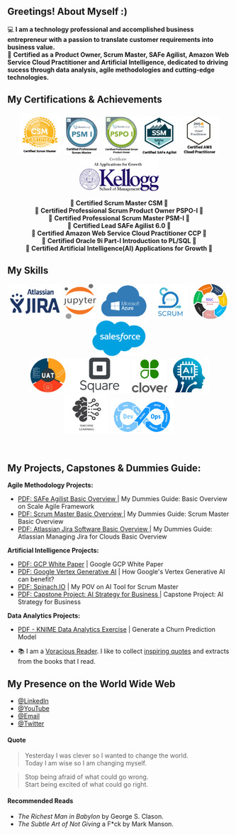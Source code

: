 
## Greetings! About Myself :)

💻 **I am a technology professional and accomplished business entrepreneur with a passion to translate customer requirements into business value.** <br />
🏅 **Certified as a Product Owner, Scrum Master, SAFe Agilist, Amazon Web Service Cloud Practitioner and Artificial Intelligence, dedicated to driving sucess through data analysis, agile methodologies and cutting-edge technologies.** <br />

## My Certifications & Achievements
<p align="center">
  <img src="https://github.com/devangmaniar/devangmaniar/blob/main/myimages/myskills/csm_logo_version2.png" width="94" height="94" />
  <img src="https://github.com/devangmaniar/devangmaniar/blob/main/myimages/myskills/psm1_logo_version4.png" width="85" height="85" />  
  <img src="https://github.com/devangmaniar/devangmaniar/blob/main/myimages/myskills/pspo1_version2.png" width="85" height="85" />
  <img src="https://github.com/devangmaniar/devangmaniar/blob/main/myimages/myskills/safe_logo_version2.png" width="80" height="85" />
  <img src="https://github.com/devangmaniar/devangmaniar/blob/main/myimages/myskills/amazoncloud_logo_version4.png" width="90" height="85" />
  <img src="https://github.com/devangmaniar/devangmaniar/blob/main/myimages/myskills/kellogg_logo.png" width="180" height="80" />
</p>
<p align="center"> 
 🔹 <strong>  Certified Scrum Master CSM </strong> 🔹   <br />
 🔹 <strong>  Certified Professional Scrum Product Owner PSPO-I </strong> 🔹  <br />
 🔹 <strong>  Certified Professional Scrum Master PSM-I </strong> 🔹  <br />
 🔹 <strong>  Certified Lead SAFe Agilist 6.0 </strong> 🔹  <br />
 🔹 <strong>  Certified Amazon Web Service Cloud Practitioner CCP </strong> 🔹  <br />
 🔹 <strong>  Certified Oracle 9i Part-I Introduction to PL/SQL </strong> 🔹  <br />
 🔹 <strong>  Certified Artificial Intelligence(AI) Applications for Growth </strong> 🔹
</p> 

## My Skills
<p align="center">
  <img src="https://github.com/devangmaniar/devangmaniar/blob/main/myimages/myskills/jira_logo.png" width="120" height="80" />
  <img src="https://github.com/devangmaniar/devangmaniar/blob/main/myimages/myskills/jupyter_logo.png" width="75" height="80" />
  <img src="https://github.com/devangmaniar/devangmaniar/blob/main/myimages/myskills/azure_logo.png" width="120" height="80" 
  />
  <img src="https://github.com/devangmaniar/devangmaniar/blob/main/myimages/myskills/scrum_logo.png" width="80" height="80" />
  <img src="https://github.com/devangmaniar/devangmaniar/blob/main/myimages/myskills/sldc_logo.png" width="90" height="80" />
  <img src="https://github.com/devangmaniar/devangmaniar/blob/main/myimages/myskills/salesforce_logo.png" width="120" height="80" /> 
 <br/>
  <img src="https://github.com/devangmaniar/devangmaniar/blob/main/myimages/myskills/uat_logo.png" width="85" height="80" />
  <img src="https://github.com/devangmaniar/devangmaniar/blob/main/myimages/myskills/square_logo.png" width="140" height="80" />
  <img src="https://github.com/devangmaniar/devangmaniar/blob/main/myimages/myskills/clover_logo.png" width="80" height="75" />
  <img src="https://github.com/devangmaniar/devangmaniar/blob/main/myimages/myskills/ai_logo.png" width="90" height="80" />
  <img src="https://github.com/devangmaniar/devangmaniar/blob/main/myimages/myskills/machinelearning_logo.png" width="100" height="90" />
  <img src="https://github.com/devangmaniar/devangmaniar/blob/main/myimages/myskills/devops_logo_version2.png" width="145" height="80" />
</p> </br>

## My Projects, Capstones & Dummies Guide:

<strong> Agile Methodology Projects: </strong> 
- <a href = "https://github.com/devangmaniar/devangmaniar/blob/main/mypdffiles/SAFe_Agilist_My_DummyGuide.pdf"> PDF: SAFe Agilist Basic Overview </a> | My Dummies Guide: Basic Overview on Scale Agile Framework 
- <a href = "https://github.com/devangmaniar/devangmaniar/blob/main/mypdffiles/ScrumMaster_My_DummyGuide.pdf"> PDF: Scrum Master Basic Overview </a> | My Dummies Guide: Scrum Master Basic Overview
- <a href = "https://github.com/devangmaniar/devangmaniar/blob/main/mypdffiles/Jira_Projects_for_Cloud_My_DummyGuide.pdf"> PDF: Atlassian Jira Software Basic Overview </a> | My Dummies Guide: Atlassian Managing Jira for Clouds Basic Overview

<strong> Artificial Intelligence Projects: </strong>
- <a href = "https://github.com/devangmaniar/devangmaniar/blob/main/mypdffiles/WhitePaper_GCP_LookerImplentation.pdf"> PDF: GCP White Paper</a> | Google GCP White Paper 
- <a href = "https://github.com/devangmaniar/devangmaniar/blob/main/mypdffiles/WhitePaper_GCP_GenerativeAI_VertexAI.pdf"> PDF: Google Vertex Generative AI</a> | How Google's Vertex Generative AI can benefit?  
- <a href = "https://github.com/devangmaniar/devangmaniar/blob/main/mypdffiles/Spinach_AITool_ScrumMaster.pdf"> PDF: Spinach.IO</a> | My POV on AI Tool for Scrum Master
- <a href = "https://github.com/devangmaniar/devangmaniar/blob/main/mypdffiles/FinalCapstone_AI_Strategy_To_CEO.pdf"> PDF: Capstone Project: AI Strategy for Business </a> | Capstone Project: AI Strategy for Business

<strong> Data Analytics Projects: </strong>
- <a href = "https://github.com/devangmaniar/devangmaniar/blob/main/mypdffiles/KNIME_DataAnalytics_Churn_Prediction_Model_Exercise.pdf"> PDF - KNIME Data Analytics Exercise</a> | Generate a Churn Prediction Model

-  📚 I am a [Voracious Reader](#recommended-reads). I like to collect [inspiring quotes](#quote) and extracts from the books that I read.

## My Presence on the World Wide Web

- [@LinkedIn](https://www.linkedin.com/in/devang-maniar)
- [@YouTube](https://youtu.be/hxjpGLSSMZo)
- [@Email](mailto:devangmaniar@gmail.com)
- [@Twitter](https://twitter.com/DaveManny3649)

#### Quote

<blockquote> 
  Yesterday I was clever so I wanted to change the world. <br />
  Today I am wise so I am changing myself. </blockquote>
<blockquote> 
  Stop being afraid of what could go wrong. <br />
  Start being excited of what could go right.
</blockquote>

#### Recommended Reads

-   _The Richest Man in Babylon_ by George S. Clason.
-   _The Subtle Art of Not Giving_ a F\*ck by Mark Manson.
